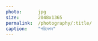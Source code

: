 ```yaml
---
photo:      jpg
size:       2048x1365
permalink:  /photography/:title/
caption:    "পরিবেশন"
---
```

